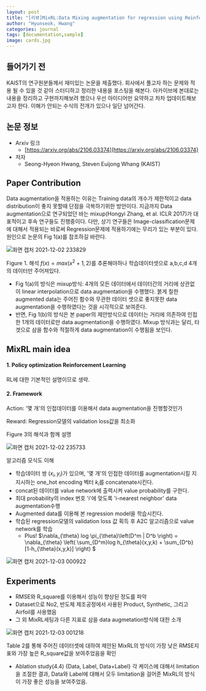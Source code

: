 ```yaml
---
layout: post
title: "[리뷰]MixRL:Data Mixing augmentation for regression using Reinforcement Learning"
author: "Hyunseok, Hwang"
categories: journal
tags: [documentation,sample]
image: cards.jpg
---
```


## 들어가기 전
KAIST의 연구원분들께서 재미있는 논문을 제출했다.
회사에서 풀고자 하는 문제와 적용 될 수 있을 것 같아 스터디하고 정리한 내용을 포스팅을 해본다. 
아카이브에 본대로는 내용을 정리하고 구현까지해보려 했으나 우선 아이디어만 요약하고 차차 업데이트해보고자 한다. 이해가 안되는 수식의 전개가 있으나 일단 넘어간다.

## 논문 정보
- Arxiv 링크
  - [https://arxiv.org/abs/2106.03374](https://arxiv.org/abs/2106.03374)
- 저자
  - Seong-Hyeon Hwang, Steven Euijong Whang (KAIST)

## Paper Contribution
 Data augmentation을 적용하는 이유는 Training data의 개수가 제한적이고 data distribution이 좋지 못할때 단점을 극복하기위한 방안이다. 지금까지 Data augmentation으로 연구되었던 바는 mixup(Hongyi Zhang, et al. ICLR 2017)가 대표적이고 후속 연구들도 진행중이다. 
 다만, 상기 연구들은 Image-classification문제에 대해서 적용되는 바로써 Regression문제에 적용하기에는 무리가 있는 부분이 있다. 원인으로 논문의 Fig 1(a)를 참조하길 바란다.
 
![화면 캡처 2021-12-02 233829](https://user-images.githubusercontent.com/40904225/144443331-ec7b5445-821e-4864-a0ab-14a3e9603b5a.png)

Figure 1. 해석
$f(x) = max(x^2+1,2)$를 추론해야하나 학습데이터셋으로 a,b,c,d 4개의 데이터만 주어져있다. 
- Fig 1(a)의 방식은 mixup방식: 4개의 모든 데이터에서 데이터간의 거리에 상관없이 linear interpolation으로 data augmentation을 수행했다. 붉게 칠한 augmented data는 주어진 함수와 무관한 데이터 셋으로 좋지못한 data augmentation을 수행하였다는 것을 시각적으로 보여준다.
- 반면, Fig 1(b)의 방식은 본 paper의 제안방식으로 데이터는 거리에 의존하여 인접한 1개의 데이터로만 data  augmentation을 수행하였다. Mixup 방식과는 달리, 타겟으로 삼을 함수와 적절하게 data augmentation이 수행됨을 보인다.

##  MixRL main idea
#### 1. Policy optimization Reinforcement Learning
RL에 대한 기본적인 설명이므로 생략.
#### 2. Framework

  Action: '몇 개'의 인접데이터를 이용해서 data augmentation을 진행할것인가

  Reward: Regression모델의 validation loss값을 최소화

Figure 3의 해석과 함께 설명 

![화면 캡처 2021-12-02 235733](https://user-images.githubusercontent.com/40904225/144446506-c92a0ac5-3cc7-48fe-ba8c-0c3703f06b02.png)

알고리즘 모식도 이해
- 학습데이터 쌍 ($x_i,y_i$)가 있으며, '몇 개'의 인접한 데이터를 augmentation시킬 지 지시하는 one_hot encoding 벡터 $k_i$를 concatenate시킨다.
- concat된 데이터를 value network에 출력시켜 value probability를 구한다.
- 최대 probability의 index 번호 'i'에 맞도록 'i-nearest neighbor' data augmentation수행
- Augmented data를 이용해 본 regression model을 학습시킨다.
- 학습된 regression모델의 validation loss 값 획득 후 A2C 알고리즘으로 value network를 학습
    - Plus! $\nabla_{\theta} log \pi_{\theta}\left(D^m | D^b \right) = \nabla_{\theta} \left( \sum_{D^m}log h_{\theta}(x,y,k) + \sum_{D^b}[1-h_{\theta}(x,y,k)]  \right) $

![화면 캡처 2021-12-03 000922](https://user-images.githubusercontent.com/40904225/144448621-f89f9ca9-c824-4266-a005-5c780d4a3878.png)

## Experiments
- RMSE와 R_square를 이용해서 성능이 향상된 정도를 파악
- Dataset으로 No2, 반도체 제조공정에서 사용된 Product, Synthetic, 그리고 Airfoil를 사용했음
- 그 외 MixRL세팅과 다른 지표로 삼을 data augmetation방식에 대한 소개

![화면 캡처 2021-12-03 001218](https://user-images.githubusercontent.com/40904225/144449053-f29fd29e-94b3-4e6e-b22f-bcde6ea92ee4.png)

Table 2를 통해 주어진 데이터셋에 대하여 제안된 MixRL의 방식이 가장 낮은 RMSE지표와 가장 높은 R_square값을 보여주었음을 확인
+ Ablation study(4.4)
{Data, Label, Data+Label} 각 케이스에 대해서 limitation을 조절한 결과, Data와 Label에 대해서 모두 limitation을 걸어준 MixRL의 방식이 가장 좋은 성능을 보여주었음.
